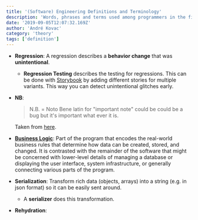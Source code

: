 ```yaml
---
title: '(Software) Engineering Definitions and Terminology'
description: 'Words, phrases and terms used among programmers in the field of software engineering which might not be very familiar'
date: '2019-09-05T12:07:32.169Z'
author: 'André Kovac'
category: 'theory'
tags: ['definition']
---
```


- **Regression**: A regression describes a **behavior change** that was **unintentional**.

  - **Regression Testing** describes the testing for regressions. This can be done with [Storybook](https://storybook.js.org/) by adding different stories for multiple variants. This way you can detect unintentional glitches early.

- **NB**:

  > N.B. = Noto Bene latin for "important note" could be could be a bug but it's important what ever it is.

  Taken from [here](https://forums.codeguru.com/showthread.php?177925-what-NB-stands-for).
- **[Business Logic](https://en.wikipedia.org/wiki/Business_logic)**: Part of the program that encodes the real-world business rules that determine how data can be created, stored, and changed. It is contrasted with the remainder of the software that might be concerned with lower-level details of managing a database or displaying the user interface, system infrastructure, or generally connecting various parts of the program.
- **Serialization**: Transform rich data (objects, arrays) into a string (e.g. in json format) so it can be easily sent around.

  - A **serializer** does this transformation.

- **Rehydration**: 
